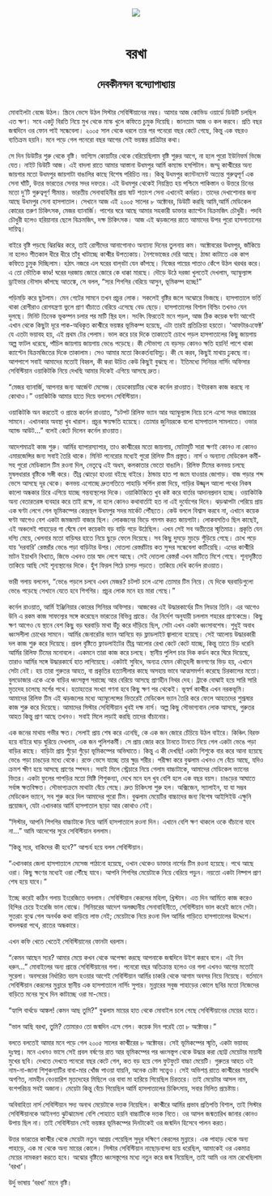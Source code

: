 <div align=center> <img src="../../metadata/images/rabibasariya/বরখা-দেবকীনন্দন-বন্দ্যোপাধ্যায়.jpg" align="center"></div><br><h1 align=center>বরখা</h1>
<h2 align=center>দেবকীনন্দন বন্দ্যোপাধ্যায়</h2><br>মোবাইলটা বেজে উঠল। স্ক্রিনে ভেসে উঠল সিস্টার সেবিস্টিয়ানের নম্বর। আমার আজ কোভিড ওয়ার্ডে ডিউটি চলছিল এত ক্ষণ। সবে একটু বিরতি নিয়ে মুখ থেকে মাস্ক খুলে কফিতে চুমুক দিয়েছি। জানতাম আজ ও কল করবে। প্রতি বছর জন্মদিনে ওর ফোন পাই সন্ধেবেলা। ২০০৫ সাল থেকে ধরলে তার পর পনেরো বছর কেটে গেছে, কিন্তু এক বছরও ব্যতিক্রম হয়নি। মনে পড়ে গেল পনেরো বছর আগের সেই ভয়ঙ্কর রাত্রিটার কথা।

সে দিন ডিউটির শুরু থেকে বৃষ্টি। ভাগ্যিস কোয়ার্টার থেকে বেরিয়েছিলাম বৃষ্টি শুরুর আগে, না হলে পুরো ইউনিফর্ম ভিজে যেত। নাইট ডিউটি আজ। এই বাদলা রাতে আমার আস্তানা উধমপুর আর্মি কম্যান্ড হসপিটাল। জম্মু কাশ্মীরের অন্য জায়গার মতো উধমপুর জায়গাটা বাঙালির কাছে বিশেষ পরিচিত নয়। কিন্তু উধমপুর ক্যান্টনমেন্ট অত্যন্ত গুরুত্বপূর্ণ এক সেনা ঘাঁটি, উত্তর ভারতের সেনার সদর দফতর। এই উধমপুর থেকেই নিয়ন্ত্রিত হয় পশ্চিমে পাকিস্তান ও উত্তরে চিনের মতো দু’টি গুরুত্বপূর্ণ সীমান্ত। ভারতীয় সেনাবাহিনীর প্রায় ষাট শতাংশ সেনা এখানেই কর্মরত। তাদের দেখাশোনার জন্য আছে উধমপুর সেনা হাসপাতাল। সেখানে আজ এই ২০০৫ সালের ৮ অক্টোবর, ডিউটি করছি আমি,আর্মি মেডিকেল কোরের তরুণ চিকিৎসক, মেজর ব্যানার্জি। পাশের ঘরে আছে আমার সহকারী ডাক্তার ক্যাপ্টেন বিক্রমজিৎ চৌধুরী। পদবি চৌধুরী হলেও হরিয়ানার ছেলে বিক্রমজিৎ, দক্ষ চিকিৎসক। আজ এই ঝড়জলের রাতে আমাদের উপর পুরো হাসপাতালের দায়িত্ব।

বাইরে বৃষ্টি পড়ছে ঝিরঝির করে, তাই রোগীদের আনাগোনাও অন্যান্য দিনের তুলনায় কম। অক্টোবরের উধমপুর, জাঁকিয়ে না হলেও শীতকাল ধীরে ধীরে তাঁবু খাটাচ্ছে কাশ্মীর উপত্যকায়। নৈশভোজের দেরি আছে। ঠান্ডা কাটাতে এক কাপ কফিতে চুমুক দিচ্ছিলাম। হঠাৎ নজরে এল  ঘরের বাল্‌বটা যেন কাঁপছে। নিজের পায়ের পাতাও কেঁপে উঠল থরথর করে। এ তো ভৌতিক কাণ্ড! ঘরের দরজায় জোরে জোরে কে ধাক্কা মারছে। দৌড়ে উঠে দরজা খুলতেই দেখলাম, অ্যাম্বুল্যান্স ড্রাইভার নৌসাদ কাঁপছে আতঙ্কে, সে বলল, “স্যর শিগগির বেরিয়ে আসুন, ভূমিকম্প হচ্ছে!”

পড়িমড়ি করে ছুটলাম। মেন গেটের সামনে তখন প্রচুর লোক। সকলেই বৃষ্টির জলে অঝোরে ভিজছে। হাসপাতালে ভর্তি থাকা রোগীরাও রোগযন্ত্রণা ভুলে প্রাণ বাঁচাতে বেরিয়ে এসেছে বেড ছেড়ে। হাসপাতালের বিশাল বিল্ডিং তখনও যেন দুলছে। মিনিট তিনেক ভূকম্পন চলার পর মাটি স্থির হল। সংবিৎ ফিরতেই মনে পড়ল, আজ ঠিক কয়েক ঘণ্টা আগেই এখান থেকে কিছুটা দূরে পাক-অধিকৃত কাশ্মীরে ভয়ঙ্কর ভূমিকম্প হয়েছে, এটা তারই প্রতিক্রিয়া হয়তো। ‘আফটারএফেক্ট’ যে এতটা ভয়াবহ হয়, এই প্রথম টের পেলাম। ভাল করে চার দিকে তাকাতেই চোখে পড়ল হাসপাতালের কিছু জায়গায় অল্প ফাটল ধরেছে, পাঁচিল জায়গায় জায়গায় ভেঙে পড়েছে। কী সৌভাগ্য যে বড়সড় কোনও ক্ষতি হয়নি! পাশে থাকা ক্যাপ্টেন বিক্রমজিতের দিকে তাকালাম। সেও আমার মতো কিংকর্তব্যবিমূঢ়। কী যে করব, কিছুই মাথায় ঢুকছে না। আশপাশে সবাই আমাদের মতোই বিহ্বল, কী করা উচিত কেউ কিছুই বুঝছে না। ইতিমধ্যে সিনিয়র নার্সিং অফিসার সেবিস্টিয়ান ওয়াকিটকি নিয়ে দেখছি আমার দিকেই এগিয়ে আসছে দ্রুত।

“মেজর ব্যানার্জি, আপনার জন্য আর্জেন্ট মেসেজ। হেডকোয়ার্টার থেকে কর্নেল রাওয়াত। ইন্টারকম কাজ করছে না কোথাও।” ওয়াকিটকি আমার হাতে দিয়ে বললেন সেবিস্টিয়ান।

ওয়াকিটকি অন করতেই ও প্রান্তে কর্নেল রাওয়াত, “চটপট রিলিফ ভ্যান আর অ্যাম্বুল্যান্স নিয়ে চলে এসো সদর বাজারের সামনে। এখানকার অবস্থা খুব খারাপ। প্রচুর ক্ষয়ক্ষতি হয়েছে। তোমার জুনিয়রকে বলো হাসপাতাল সামলাতে। ওভার অ্যান্ড আউট...” বলেই কেটে দিলেন কর্নেল রাওয়াত।

আদেশমাত্রই কাজ শুরু। আর্মির ব্যাপারস্যাপার, তাও কাশ্মীরের মতো জায়গায়, মোটামুটি সারা ক্ষণই কোনও না কোনও এমারজেন্সির জন্য সবাই তৈরি থাকে। মিনিট পনেরোর মধ্যেই পুরো রিলিফ টিম প্রস্তুত। নার্স ও অন্যান্য মেডিকেল কর্মী-সহ পুরো মেডিক্যাল টিম রওনা দিল, নেতৃত্বে এই অধম, কলকাতার ভেতো বাঙালি। রিলিফ টিমের কনভয় চলছে মুষলধারার বৃষ্টিকে সঙ্গী করে। তীব্র ঝোড়ো হাওয়া বইছে বাইরে। ঠান্ডায় হাত পা জমে যাওয়ার জোগাড়। বাজ পড়ার শব্দ ভেসে আসছে দূর থেকে। কনভয় এগোচ্ছে দ্রুতগতিতে পাহাড়ি সর্পিল রাস্তা দিয়ে, গাড়ির উজ্জ্বল আলো পথের নিকষ কালো অন্ধকার চিরে এগিয়ে যাচ্ছে গন্তব্যস্থলের দিকে। ওয়াকিটকিতে খুব কষ্ট করে বার্তার আদানপ্রদান হচ্ছে। ওয়াকিটকি অন্য বেতারতরঙ্গ ব্যবহার করে তাই রক্ষে, না হলে কোনও কথাবার্তাই হত না এই দুর্যোগের দিনে। ঝড়ঝাপটা পেরিয়ে প্রায় এক ঘণ্টা লেগে গেল ভূমিকম্পের কেন্দ্রস্থল উধমপুর সদর মার্কেট পৌঁছতে। কেউ বললে বিশ্বাস করবে না, এখানে কয়েক ঘণ্টা আগেও বেশ একটা জমজমাট বাজার ছিল। লোকজনের ভিড়ে গমগম করত জায়গাটা। লোকবসতিও ছিল কাছেই, এই অঞ্চলেই পাহাড়ের গা ঘেঁষে বেশ কয়েকটা বড় বাড়ি গড়ে উঠেছিল। এখন সেই সব অতীতের স্মৃতিমাত্র। প্রকৃতি যেন দস্যি মেয়ে, খেলনার মতো বাড়িঘর হাতে নিয়ে ছুড়ে ফেলে দিয়েছে। সব কিছু দুমড়ে মুচড়ে গুঁড়িয়ে গেছে। চোখ পড়ে যায় ‘দরবারি’ রেস্তরাঁর ভেঙে পড়া বাড়িটার উপর। দোতলা রেস্তরাঁটায় কত সুন্দর সন্ধেবেলা কাটিয়েছি। এদের কাশ্মীরি মাটন ইয়াখনি বিখ্যাত, জিভে এখনও তার স্বাদ লেগে আছে। সেই দোতলা রেস্তরাঁ এখন মাটিতে মিশে গেছে। শূন্যদৃষ্টিতে তাকিয়ে আছি সেই শূন্যস্থানের দিকে। হুঁশ ফিরল পিঠে চাপড় পড়তে। তাকিয়ে দেখি কর্নেল রাওয়াত।

ভারী গলায় বললেন, “ভেঙে পড়লে চলবে এখন মেজর? চটপট চলে এসো তোমার টিম নিয়ে। যে দিকে ঘরবাড়িগুলো ভেঙে পড়েছে সেখানে যেতে হবে শিগগির। প্রচুর লোক মনে হয় মারা গেছে।”

কর্নেল রাওয়াত, আর্মি ইঞ্জিনিয়ার কোরের সিনিয়র অফিসার। আজকের এই উদ্ধারকার্যের টিম লিডার তিনি। এর আগেও উনি এ রকম কাজ সাফল্যের সঙ্গে করেছেন ভারতের বিভিন্ন প্রান্তে। ওঁর নির্দেশ অনুযায়ী চললাম শহরের প্রাণকেন্দ্রে। কিছু ক্ষণ আগেও যে স্থানে বেশ কিছু বড় ঘরবাড়ি মাথা উঁচু করে দাঁড়িয়ে ছিল, সেটা এখন একটা ধ্বংসাবশেষ। শুধুই অবাধ ধ্বংসলীলা চোখের সামনে। আর্মির জেনারেটর ভ্যান আনিয়ে বড় ফ্লাডলাইট জ্বালানো হয়েছে। সেই আলোয় উদ্ধারকারী দল কাজ শুরু করে দিয়েছে। প্রবল বৃষ্টিতে ফ্লাডলাইটের তীব্র আলোর রেখা কেটে কেটে যাচ্ছে, কিন্তু তাতে চিড় ধরেনি আর্মির রিলিফ টিমের মনোবলে। একমনে তারা কাজ করে চলছে। স্থানীয় পুলিশ চার দিক কর্ডন করে ঘিরে দিয়েছে, তারাও আর্মির সঙ্গে উদ্ধারকার্যে হাত লাগিয়েছে। একটাই সুবিধে, অন্যত্র যেমন কৌতূহলী জনগণের ভিড় হয়, এখানে সেটা নেই। হয় তারা গুরুতর আহত, বা প্রকৃতির হত্যালীলার কাছে অসহায় ভাবে আত্মসমর্পণ করেছে চিরকালের মতো। বুলডোজার একে একে বাড়ির ধ্বংসস্তূপ সরাচ্ছে আর বেরিয়ে আসছে প্রাণহীন নিথর দেহ। ট্রাকে বোঝাই হয়ে সারি সারি মৃতদেহ চলেছে মর্গের পথে। হতাহতের সংখ্যা গণনা হবে কিছু ক্ষণ পর থেকেই। ভূস্বর্গ কাশ্মীর এখন নরকভূমি। আমাদের রিলিফ টিম এই ঝড়জলের মধ্যে অ্যাম্বুলেন্সের ভিতরেই মেডিকেল ভ্যান তৈরি করে ফেলে আহতদের শুশ্রূষার কাজ শুরু করে দিয়েছে। আমাদের সিস্টার সেবিস্টিয়ান খুবই দক্ষ নার্স। অল্প কিছু সৌভাগ্যবান লোক আসছে, গুরুতর আহত কিন্তু প্রাণ আছে তখনও। সবাই মিলে লড়াই করছি তাদের বাঁচানোর।

এক জনের মাথায় গভীর ক্ষত। সেলাই প্রায় শেষ করে এনেছি, কে এক জন জোরে চেঁচিয়ে উঠল বাইরে। কিঞ্চিৎ বিরক্ত হয়ে বাইরে ঘাড় ঘুরিয়ে দেখলাম, এক জন পুলিশকর্মী। সে প্রায় জোর করে টানতে টানতে নিয়ে গেল একটা ভেঙে পড়া বাড়ির কাছে। বাড়িটা প্রায় গুঁড়ো গুঁড়ো ভূমিকম্পের অভিঘাতে। কিন্তু এ কী দেখছি! একটা শিশুকে বার করে আনা হয়েছে ভেঙে পড়া চাঙড়ের মধ্যে থেকে। রক্তে ভেসে যাচ্ছে তার ক্ষুদ্র শরীর। পরীক্ষা করে বুঝলাম এখনও সে বেঁচে আছে, যদিও ক্রমশ ক্ষীণ হয়ে আসছে প্রাণের স্পন্দন। সবাই মিলে স্ট্রেচারে নিয়ে গেলাম বাচ্চাটাকে, আমাদের মেডিকেল ভ্যানের ভিতর। একটা ফুলের পাপড়ির মতো মিষ্টি শিশুকন্যা, দেখে মনে হল খুব বেশি হলে এক বছর বয়স। চাঙড়ের আঘাতে সর্বাঙ্গ ক্ষতবিক্ষত। সৌভাগ্যক্রমে মাথাটা বেঁচে গেছে। দ্রুত চিকিৎসা শুরু হল। অক্সিজেন, স্যালাইন, যা যা সম্ভব মেডিকেল ভ্যানে, সব শুরু করে দিল আমাদের পুরো টিম। বুঝলাম মেয়েটির বাচ্চাদের জন্য বিশেষ আইসিইউ এক্ষুনি প্রয়োজন, যেটা এখানকার আর্মি হাসপাতাল ছাড়া আর কোথাও নেই।

“সিস্টার, আপনি শিগগির বাচ্চাটাকে নিয়ে আর্মি হাসপাতালে রওনা দিন। এখানে বেশি ক্ষণ থাকলে ওকে বাঁচানো যাবে না...” আমি আদেশের সুরে সেবিস্টিয়ান বললাম।

“কিন্তু স্যর, বাকিদের কী হবে?” আশ্চর্য হয়ে বলল সেবিস্টিয়ান।

“এখানকার জেলা হাসপাতালে মেসেজ পাঠানো হয়েছে, ওখান থেকেও ডাক্তার নার্সের টিম রওনা হয়েছে। পথে আছে ওরা। কিছু ক্ষণের মধ্যেই ওরা পৌঁছে যাবে। আপনি শিগগির মেয়েটাকে নিয়ে বেরিয়ে পড়ুন। নয়তো একটা নিষ্পাপ প্রাণ শেষ হয়ে যাবে।”

ইচ্ছে করেই কঠিন গলায় ইংরেজিতে বললাম। সেবিস্টিয়ান কেরলের মহিলা, খ্রিস্টান। এত দিন আর্মিতে কাজ করেও হিন্দির চেয়ে ইংরেজি ভাল বোঝে। সিনিয়রের আদেশ অলঙ্ঘ্যনীয় সেনাবাহিনীতে, সেবিস্টিয়ান ভাল করেই জানে সেটা। সুতরাং বুঝে গেল অনর্থক কথা বাড়িয়ে লাভ নেই; মেয়েটাকে নিয়ে রওনা দিল আর্মির গাড়িতে হাসপাতালের উদ্দেশে। বাদলঝরা পথে, রাতের অন্ধকারে।

এখন কফি খেতে খেতেই সেবিস্টিয়ানের ফোনটা ধরলাম।

“কেমন আছেন স্যর? আমার মেয়ে কখন থেকে অপেক্ষা করছে আপনাকে জন্মদিনে উইশ করবে বলে। এই নিন ধরুন...” মোবাইলের অন্য প্রান্তে সেবিস্টিয়ানের গলা। পনেরো বছর অতিক্রান্ত হলেও ওর গলা এখনও আগের মতোই সুরেলা। অবসরের নির্ধারিত বয়স হওয়ার আগেই সেবিস্টিয়ান আর্মির চাকরি থেকে আগাম অবসর নিয়ে নিয়েছে। বর্তমানে সেবিস্টিয়ান কেরলের মুন্নারে স্থানীয় এক হাসপাতালে নার্সিং সুপার। মুন্নারের সবুজ পাহাড়ের কোলে ছবির মতো নিজেদের বাড়িতে মনের সুখে দিন কাটাচ্ছে ওরা মা-মেয়ে।

“হ্যাপি বার্থডে আঙ্কল! কেমন আছ তুমি?” বুঝলাম মায়ের হাত থেকে মোবাইল চলে গেছে সেবিস্টিয়ানের মেয়ের হাতে।

“ভাল আছি বরখা, তুমি? তোমারও তো জন্মদিন এসে গেল। কয়েক দিন পরেই তো ৮ অক্টোবর।”

বলতে বলতেই আমার মনে পড়ে গেল ২০০৫ সালের কাশ্মীরের ৮ অক্টোবর। সেই ভূমিকম্পের স্মৃতি, একটা ভয়াবহ দুঃস্বপ্ন। মনে এখনও ভাসে সেই প্রবল বর্ষণের রাত আর ভূমিকম্পের পর ধ্বংসস্তূপ থেকে উদ্ধার করা ছোট্ট মেয়েটার মায়াবী মুখের ছবি। দেখতে দেখতে পনেরো বছর কেটে গেল, কত বড় হয়ে গেল ফুটফুটে বাচ্চা মেয়েটি। গুরুতর আহত ওই নাম-না-জানা শিশুকন্যাটির বাবা-মার খোঁজ পাওয়া যায়নি, অনেক চেষ্টা সত্ত্বেও। সেই অভিশপ্ত রাতে কাশ্মীরের সারবন্দি অগণিত, নামহীন বেওয়ারিশ মৃতদেহের মিছিলে ওর বাবা মা হারিয়ে গিয়েছিল চিরতরে। তাই মেয়েটার আসল নাম, বংশপরিচয় সবই অজানা। মেয়েটা কিন্তু বেঁচে গিয়েছিল আর্মি হাসপাতালের চিকিৎসায়, সবার মিলিত প্রচেষ্টায়।

অবিবাহিতা নার্স সেবিস্টিয়ান সদ্য অনাথ মেয়েটাকে দত্তক নিয়েছিল। কাশ্মীরে আর্মির প্রভাব প্রতিপত্তি বিশাল, তাই সিস্টার সেবিস্টিয়ানকে আইনগত ঝুটঝামেলা বেশি পোহাতে হয়নি বাচ্চাটিকে দত্তক নিতে। ওর আসল জন্মতারিখ জানার কোনও উপায় ছিল না। তাই সেবিস্টিয়ান সেই ভয়ঙ্কর ভূমিকম্পের দিনটাকেই ওর জন্মদিন হিসেবে পালন করত।

উত্তর ভারতের কাশ্মীর থেকে মেয়েটা নতুন আশ্রয় পেয়েছিল সুদূর দক্ষিণে কেরলের মুন্নারে। এক পাহাড় থেকে অন্য পাহাড়ে, এক মা থেকে অন্য মায়ের কোলে। সিস্টার সেবিস্টিয়ান নাছোড়বান্দা হয়ে ধরেছিল, আমাকেই ওর একমাত্র মেয়ের নামকরণ করতে হবে। অঝোর বৃষ্টিতে ধ্বংসস্তূপের মধ্যে নতুন করে জন্ম নিয়েছিল, তাই আমি ওর নাম রেখেছিলাম ‘বরখা’।

উর্দু ভাষায় ‘বরখা’ মানে বৃষ্টি।